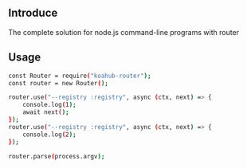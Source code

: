 ## Introduce

The complete solution for node.js command-line programs with router

## Usage

```sh
const Router = require("koahub-router");
const router = new Router();

router.use("--registry :registry", async (ctx, next) => {
	console.log(1);
	await next();
});
router.use("--registry :registry", async (ctx, next) => {
	console.log(2);
});

router.parse(process.argv);
```